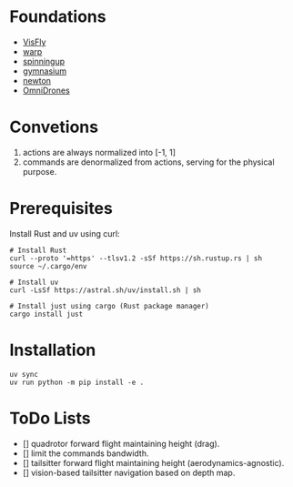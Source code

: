 # Foundations
- [VisFly](https://github.com/SJTU-ViSYS-team/VisFly/tree/beta)
- [warp](https://github.com/NVIDIA/warp)
- [spinningup](https://github.com/openai/spinningup)
- [gymnasium](https://github.com/Farama-Foundation/Gymnasium)
- [newton](https://github.com/newton-physics/newton)
- [OmniDrones](https://github.com/btx0424/OmniDrones)


# Convetions
1. actions are always normalized into [-1, 1]
2. commands are denormalized from actions, serving for the physical purpose.


# Prerequisites

Install Rust and uv using curl:

```shell
# Install Rust
curl --proto '=https' --tlsv1.2 -sSf https://sh.rustup.rs | sh
source ~/.cargo/env

# Install uv
curl -LsSf https://astral.sh/uv/install.sh | sh

# Install just using cargo (Rust package manager)
cargo install just
```

# Installation
```shell
uv sync
uv run python -m pip install -e .
```

# ToDo Lists
- [] quadrotor forward flight maintaining height (drag).
- [] limit the commands bandwidth.
- [] tailsitter forward flight maintaining height (aerodynamics-agnostic).
- [] vision-based tailsitter navigation based on depth map.
